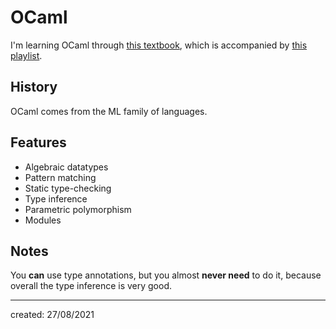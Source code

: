 # OCaml
I'm learning OCaml through [this textbook](https://www.cs.cornell.edu/courses/cs3110/2019sp/textbook/), which is accompanied by [this playlist](https://www.youtube.com/playlist?list=PLre5AT9JnKShBOPeuiD9b-I4XROIJhkIU).

## History
OCaml comes from the ML family of languages.

## Features
- Algebraic datatypes
- Pattern matching
- Static type-checking
- Type inference
- Parametric polymorphism
- Modules

## Notes
You **can** use type annotations, but you almost **never need** to do it, because overall the type inference is very good.


---

created: 27/08/2021
